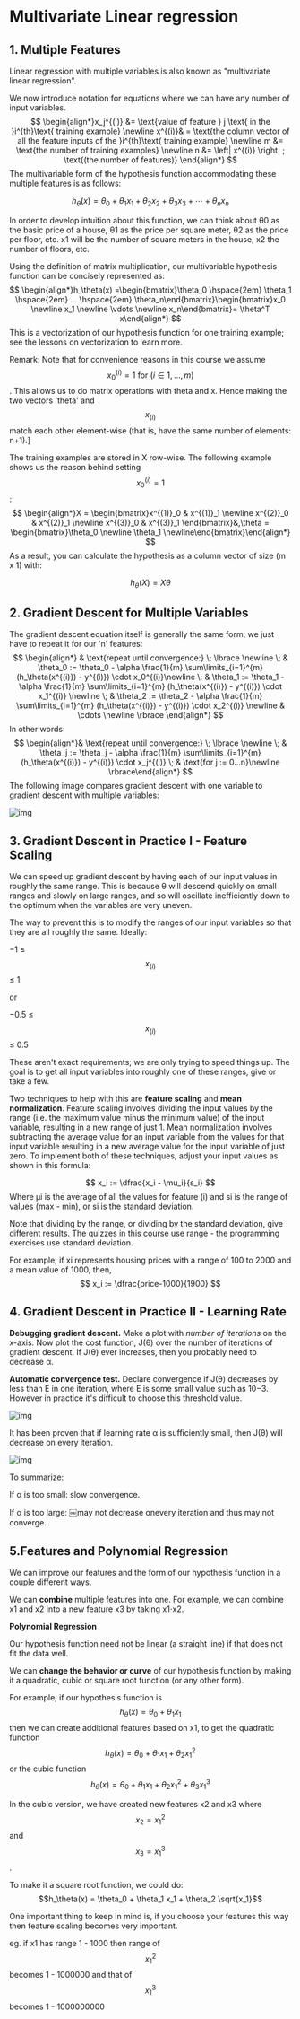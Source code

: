 # Multivariate Linear regression

## 1. Multiple Features

Linear regression with multiple variables is also known as "multivariate linear regression".

We now introduce notation for equations where we can have any number of input variables.
$$
\begin{align*}x_j^{(i)} &= \text{value of feature } j \text{ in the }i^{th}\text{ training example} \newline x^{(i)}& = \text{the column vector of all the feature inputs of the }i^{th}\text{ training example} \newline m &= \text{the number of training examples} \newline n &= \left| x^{(i)} \right| ; \text{(the number of features)} \end{align*}
$$
The multivariable form of the hypothesis function accommodating these multiple features is as follows:

$$h_\theta (x) = \theta_0 + \theta_1 x_1 + \theta_2 x_2 + \theta_3 x_3 + \cdots + \theta_n x_n$$

In order to develop intuition about this function, we can think about θ0 as the basic price of a house, θ1 as the price per square meter, θ2 as the price per floor, etc. x1 will be the number of square meters in the house, x2 the number of floors, etc.

Using the definition of matrix multiplication, our multivariable hypothesis function can be concisely represented as:
$$
\begin{align*}h_\theta(x) =\begin{bmatrix}\theta_0 \hspace{2em} \theta_1 \hspace{2em} ... \hspace{2em} \theta_n\end{bmatrix}\begin{bmatrix}x_0 \newline x_1 \newline \vdots \newline x_n\end{bmatrix}= \theta^T x\end{align*}
$$
This is a vectorization of our hypothesis function for one training example; see the lessons on vectorization to learn more.

Remark: Note that for convenience reasons in this course we assume $$x_{0}^{(i)} =1 \text{ for } (i\in { 1,\dots, m } )$$. This allows us to do matrix operations with theta and x. Hence making the two vectors 'theta' and $$x_{(i)}$$ match each other element-wise (that is, have the same number of elements: n+1).]

The training examples are stored in X row-wise. The following example shows us the reason behind setting $$x_{0}^{(i)} =1$$ :
$$
\begin{align*}X = \begin{bmatrix}x^{(1)}_0 & x^{(1)}_1 \newline x^{(2)}_0 & x^{(2)}_1 \newline x^{(3)}_0 & x^{(3)}_1 \end{bmatrix}&,\theta = \begin{bmatrix}\theta_0 \newline \theta_1 \newline\end{bmatrix}\end{align*}
$$
As a result, you can calculate the hypothesis as a column vector of size (m x 1) with:

$$
h_\theta(X) = X \theta
$$

## 2. Gradient Descent for Multiple Variables

The gradient descent equation itself is generally the same form; we just have to repeat it for our 'n' features:
$$
\begin{align*} & \text{repeat until convergence:} \; \lbrace \newline \; & \theta_0 := \theta_0 - \alpha \frac{1}{m} \sum\limits_{i=1}^{m} (h_\theta(x^{(i)}) - y^{(i)}) \cdot x_0^{(i)}\newline \; & \theta_1 := \theta_1 - \alpha \frac{1}{m} \sum\limits_{i=1}^{m} (h_\theta(x^{(i)}) - y^{(i)}) \cdot x_1^{(i)} \newline \; & \theta_2 := \theta_2 - \alpha \frac{1}{m} \sum\limits_{i=1}^{m} (h_\theta(x^{(i)}) - y^{(i)}) \cdot x_2^{(i)} \newline & \cdots \newline \rbrace \end{align*}
$$
In other words:
$$
\begin{align*}& \text{repeat until convergence:} \; \lbrace \newline \; & \theta_j := \theta_j - \alpha \frac{1}{m} \sum\limits_{i=1}^{m} (h_\theta(x^{(i)}) - y^{(i)}) \cdot x_j^{(i)} \; & \text{for j := 0...n}\newline \rbrace\end{align*}
$$
The following image compares gradient descent with one variable to gradient descent with multiple variables: 

![img](https://d3c33hcgiwev3.cloudfront.net/imageAssetProxy.v1/MYm8uqafEeaZoQ7hPZtKqg_c974c2e2953662e9578b38c7b04591ed_Screenshot-2016-11-09-09.07.04.png?expiry=1481241600000&hmac=pB0H4JT7jgJ6bszPgAoCotxla85VktN5ZhNsgF2k83c)

## 3. Gradient Descent in Practice I - Feature Scaling

We can speed up gradient descent by having each of our input values in roughly the same range. This is because θ will descend quickly on small ranges and slowly on large ranges, and so will oscillate inefficiently down to the optimum when the variables are very uneven.

The way to prevent this is to modify the ranges of our input variables so that they are all roughly the same. Ideally:

−1 ≤$$x_{(i)}$$≤ 1

or

−0.5 ≤ $$x_{(i)}$$ ≤ 0.5

These aren't exact requirements; we are only trying to speed things up. The goal is to get all input variables into roughly one of these ranges, give or take a few.

Two techniques to help with this are **feature scaling** and **mean normalization**. Feature scaling involves dividing the input values by the range (i.e. the maximum value minus the minimum value) of the input variable, resulting in a new range of just 1. Mean normalization involves subtracting the average value for an input variable from the values for that input variable resulting in a new average value for the input variable of just zero. To implement both of these techniques, adjust your input values as shown in this formula:

$$
x_i := \dfrac{x_i - \mu_i}{s_i}
$$
Where μi is the average of all the values for feature (i) and si is the range of values (max - min), or si is the standard deviation.

Note that dividing by the range, or dividing by the standard deviation, give different results. The quizzes in this course use range - the programming exercises use standard deviation.

For example, if xi represents housing prices with a range of 100 to 2000 and a mean value of 1000, then, 
$$
x_i := \dfrac{price-1000}{1900}
$$

## 4. Gradient Descent in Practice II - Learning Rate

**Debugging gradient descent.** Make a plot with *number of iterations* on the x-axis. Now plot the cost function, J(θ) over the number of iterations of gradient descent. If J(θ) ever increases, then you probably need to decrease α.

**Automatic convergence test.** Declare convergence if J(θ) decreases by less than E in one iteration, where E is some small value such as 10−3. However in practice it's difficult to choose this threshold value.

![img](https://d3c33hcgiwev3.cloudfront.net/imageAssetProxy.v1/FEfS3aajEea3qApInhZCFg_6be025f7ad145eb0974b244a7f5b3f59_Screenshot-2016-11-09-09.35.59.png?expiry=1481241600000&hmac=PjsHdFUZuxPsgD_cnpsFfoJqETE1wIFMsQMm_Zf7BAk)

It has been proven that if learning rate α is sufficiently small, then J(θ) will decrease on every iteration.

![img](https://d3c33hcgiwev3.cloudfront.net/imageAssetProxy.v1/rC2jGKgvEeamBAoLccicqA_ec9e40a58588382f5b6df60637b69470_Screenshot-2016-11-11-08.55.21.png?expiry=1481241600000&hmac=UqX6LBWbw3o3J2IRRV1me9ZqBA2Uw8P-fH4i93aIzb8)

To summarize:

 If α is too small: slow convergence. 

 If α is too large: ￼may not decrease onevery iteration and thus may not converge.

## 5.Features and Polynomial Regression

We can improve our features and the form of our hypothesis function in a couple different ways.

We can **combine** multiple features into one. For example, we can combine x1 and x2 into a new feature x3 by taking x1⋅x2.

 **Polynomial Regression**

Our hypothesis function need not be linear (a straight line) if that does not fit the data well.

We can **change the behavior or curve** of our hypothesis function by making it a quadratic, cubic or square root function (or any other form).

For example, if our hypothesis function is $$h_\theta(x) = \theta_0 + \theta_1 x_1$$ then we can create additional features based on x1, to get the quadratic function$$h_\theta(x) = \theta_0 + \theta_1 x_1 + \theta_2 x_1^2$$ or the cubic function $$h_\theta(x) = \theta_0 + \theta_1 x_1 + \theta_2 x_1^2 + \theta_3 x_1^3$$

In the cubic version, we have created new features x2 and x3 where$$x_2 = x_1^2$$ and $$x_3 = x_1^3$$.

To make it a square root function, we could do: $$h_\theta(x) = \theta_0 + \theta_1 x_1 + \theta_2 \sqrt{x_1}$$

One important thing to keep in mind is, if you choose your features this way then feature scaling becomes very important.

eg. if x1 has range 1 - 1000 then range of $$x_1^2$$ becomes 1 - 1000000 and that of $$x_1^3$$ becomes 1 - 1000000000